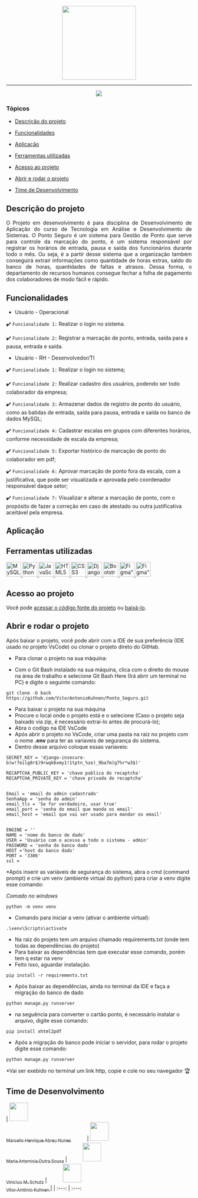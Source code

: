 <p align="center">
   <img width="200" src="https://github.com/VitorAntonioKuhnen/Ponto_Seguro/assets/57823410/86441a26-41fc-4eed-b51c-202fc168ed1a" />
</p>
<hr>

<p align="center">
   <img src="http://img.shields.io/static/v1?label=STATUS&message=EM%20DESENVOLVIMENTO&color=RED&style=for-the-badge" #vitrinedev/>
</p>

### Tópicos 

- [Descrição do projeto](#descrição-do-projeto)

- [Funcionalidades](#funcionalidades)

- [Aplicação](#aplicação)

- [Ferramentas utilizadas](#ferramentas-utilizadas)

- [Acesso ao projeto](#acesso-ao-projeto)

- [Abrir e rodar o projeto](#abrir-e-rodar-o-projeto)

- [Time de Desenvolvimento](#desenvolvedores)

## Descrição do projeto 

<p align="justify">
 O Projeto em desenvolvimento é para disciplina de Desenvolvimento de Aplicação do curso de Tecnologia em Análise e Desenvolvimento de Sistemas. 
 O Ponto Seguro é um sistema para Gestão de Ponto que serve para controle da marcação do ponto, é um sistema responsável por registrar os horários de entrada, 
  pausa e saída dos funcionários durante todo o mês. Ou seja, é a partir desse sistema que a organização também conseguirá extrair informações como quantidade 
  de horas extras, saldo do banco de horas, quantidades de faltas e atrasos. Dessa forma, o departamento de recursos humanos consegue fechar a folha de pagamento
  dos colaboradores de modo fácil e rápido.
</p>

## Funcionalidades
- Usuário - Operacional

:heavy_check_mark: `Funcionalidade 1:` Realizar o login no sistema.

:heavy_check_mark: `Funcionalidade 2:` Registrar a marcação de ponto, entrada, saída para a pausa, entrada e saída.

- Usuário - RH - Desenvolvedor/TI

:heavy_check_mark: `Funcionalidade 1:` Realizar o login no sistema;

:heavy_check_mark: `Funcionalidade 2:` Realizar cadastro dos usuários, podendo ser todo colaborador da empresa;

:heavy_check_mark: `Funcionalidade 3:` Armazenar dados de registro de ponto do usuário, como as batidas de entrada, saída para pausa, entrada e saída no banco de dados MySQL;

:heavy_check_mark: `Funcionalidade 4:` Cadastrar escalas em grupos com diferentes horários, conforme necessidade  de escala da empresa;

:heavy_check_mark: `Funcionalidade 5:` Exportar histórico de marcação de ponto do colaborador em pdf;

:heavy_check_mark: `Funcionalidade 6:` Aprovar marcação de ponto fora da escala, com a justificativa, que pode ser visualizada e aprovada pelo coordenador responsável daque setor;

:heavy_check_mark: `Funcionalidade 7:` Visualizar e alterar a marcação de ponto, com o propósito de fazer a correção em caso de atestado ou outra justificativa aceitável pela empresa.


## Aplicação

<div align="center">

  </div>

###

## Ferramentas utilizadas

<a href="https://www.mysql.com/products/workbench/" target="_blank"> 
  <img src="https://cdn.jsdelivr.net/gh/devicons/devicon/icons/mysql/mysql-original-wordmark.svg"alt="MySQL" width="40" height="40"/> 
</a> 

<a href="https://www.python.org/" target="_blank"> 
  <img src="https://cdn.jsdelivr.net/gh/devicons/devicon/icons/python/python-original-wordmark.svg" alt="Python" width="40" height="40"/> 
</a> 

<a href="https://www.w3schools.com/js/" target="_blank"> 
  <img src="https://cdn.jsdelivr.net/gh/devicons/devicon/icons/javascript/javascript-plain.svg" alt="JavaScript" width="40" height="40"/> 
</a> 

<a href="https://www.w3schools.com/html/" target="_blank"> 
  <img src="https://cdn.jsdelivr.net/gh/devicons/devicon/icons/html5/html5-original-wordmark.svg" alt="HTML5" width="40" height="40"/> 
</a> 

<a href="https://www.w3schools.com/css/" target="_blank"> 
 <img src="https://cdn.jsdelivr.net/gh/devicons/devicon/icons/css3/css3-original-wordmark.svg" alt="CSS3" width="40" height="40"/> 
</a> 

<a href="https://www.w3schools.com/django/" target="_blank"> 
  <img src="https://cdn.jsdelivr.net/gh/devicons/devicon/icons/django/django-plain-wordmark.svg" alt="Django" width="40" height="40"/>
</a>           

<a href="https://getbootstrap.com/docs/5.2/getting-started/introduction/" target="_blank"> 
  <img src="https://cdn.jsdelivr.net/gh/devicons/devicon/icons/bootstrap/bootstrap-plain-wordmark.svg"  alt="Bootstrap" width="40" height="40" />
</a>            

<a href="https://www.figma.com" target="_blank"> 
 <img src="https://cdn.jsdelivr.net/gh/devicons/devicon/icons/figma/figma-original.svg" alt=Figma" width="40" height="40"/>
</a>      
                                                                                                                         
<a href="https://www.figma.com" target="_blank"> 
  <img src="https://cdn.jsdelivr.net/gh/devicons/devicon/icons/vscode/vscode-original.svg" alt=Figma" width="40" height="40"/>
</a>                                                                                                                         
          

###

## Acesso ao projeto

Você pode [acessar o código fonte do projeto](https://github.com/VitorAntonioKuhnen/Ponto_Seguro.git) ou [baixá-lo](Ponto_Seguro-Back.zip).

## Abrir e rodar o projeto

Após baixar o projeto, você pode abrir com a IDE de sua preferência (IDE usado no projeto VsCode) ou clonar o projeto direto do GitHab.

* Para clonar o projeto na sua máquina:
- Com o Git Bash instalado na sua máquina, clica com o direito do mouse na área de trabalho e selecione Git Bash Here (Irá abrir um terminal no PC) e digite o seguinte comando:
~~~
git clone -b back https://github.com/VitorAntonioKuhnen/Ponto_Seguro.git
~~~ 
* Para baixar o projeto na sua máquina
* Procure o local onde o projeto está e o selecione (Caso o projeto seja baixado via zip, é necessário extraí-lo antes de procurá-lo);
* Abra o codigo na IDE VsCode
* Após abrir o projeto no VsCode, criar uma pasta na raiz no projeto com o nome **.env** para ter as variaveis de segurança do sistema.
* Dentro desse arquivo coloque essas variaveis:
~~~
SECRET_KEY = 'django-insecure-b(w!7eilg8r$)9rwqk6xmy1!1tptn_%ze)_9ba7m)g7%r*w3$)'

RECAPTCHA_PUBLIC_KEY = 'chave publica do recaptcha'
RECAPTCHA_PRIVATE_KEY = 'chave privada do recaptcha'


Email = 'email do admin cadastrado'
SenhaApp = 'senha do admin'
email_tls = 'Se for verdadeiro, usar true'
email_port = 'senha do email que manda os email'
email_host = 'email que vai ser usado para mandar os email'


ENGINE = ''
NAME = 'nome do banco de dado'
USER = 'Usuário com o acesso a todo o sistema - admin'
PASSWORD = 'senha do banco dado'
HOST ='host do banco dado'
PORT = '3306'
ssl = 
~~~
 
*Após inserir as variáveis de segurança do sistema, abra o cmd (command prompt) e crie um venv (ambiente virtual do python) para criar a venv digite esse comando:

*Comado no windows*
~~~
python -m venv venv
~~~

* Comando para iniciar a venv (ativar o ambiente virtual):

~~~
.\venv\Scripts\activate
~~~

* Na raiz do projeto tem um arquivo chamado requirements.txt (onde tem todas as dependências do projeto)
* Para baixar as dependências tem que executar esse comando, porém tem q estar na venv 
* Feito isso, aguardar instalação.
~~~
pip install -r requirements.txt
~~~

* Após baixar as dependências, ainda no terminal da IDE e faça a migração do banco de dado 
~~~
python manage.py runserver
~~~

* na seguência para converter o cartão ponto, é necessário instalar o arquivo, digite esse comando:
~~~
pip install xhtml2pdf
~~~

* Após a migração do banco pode iniciar o servidor, para rodar o projeto digite esse comando:
~~~
python manage.py runserver
~~~

*Vai ser exebido no terminal um link http, copie e cole no seu navegador  🏆 

## Time de Desenvolvimento

| [<img src="https://github.com/VitorAntonioKuhnen/Ponto_Seguro/assets/57823410/e6baf733-104b-4e92-985d-1e230ff5db61" width=50><br><sub>Marcello Henrique Abreu Nunes</sub>](https://github.com/MarcelloAbreu)
&nbsp;&nbsp;&nbsp;&nbsp;&nbsp;&nbsp;&nbsp;&nbsp;&nbsp;
| [<img src="https://github.com/VitorAntonioKuhnen/Ponto_Seguro/assets/57823410/b493e984-0d6d-439c-92d1-47abab27eb84" width=50><br><sub>Maria Artemisia Dutra Sousa</sub>](https://github.com/ArtemisiaDutra) | 
&nbsp;&nbsp;&nbsp;&nbsp;&nbsp;&nbsp;&nbsp;&nbsp;&nbsp;
[<img src="https://github.com/VitorAntonioKuhnen/Ponto_Seguro/assets/57823410/002bf449-df9c-4b4a-ace4-e2566f8234bc" width=50><br>
<sub>Vinicius M. Schutz</sub>](https://github.com/vinicius-schutz) |
&nbsp;&nbsp;&nbsp;&nbsp;&nbsp;&nbsp;&nbsp;&nbsp;&nbsp;
[<img src="https://github.com/VitorAntonioKuhnen/Ponto_Seguro/assets/57823410/7c5a459e-0aa4-4fc7-9cac-3110fa4632a8" width=50><br><sub>Vítor Antônio Kuhnen </sub>](https://github.com/VitorAntonioKuhnen) |
| :---: | :---: 
